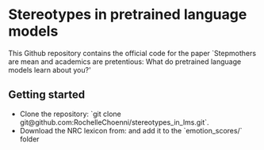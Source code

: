 # Stereotypes in pretrained language models

This Github repository contains the official code for the paper `Stepmothers are mean and academics are pretentious: What do pretrained language models learn about you?' 

## Getting started


<ul>
<li>Clone the repository: `git clone git@github.com:RochelleChoenni/stereotypes_in_lms.git`.</li>
<li>Download the NRC lexicon from: and add it to the `emotion_scores/` folder</li>
</ul>
